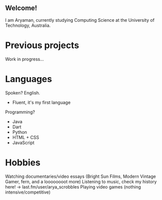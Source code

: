 ## Welcome!
I am Aryaman, currently studying Computing Science at the University of Technology, Australia.

# Previous projects


Work in progress...


# Languages

Spoken? English.
* Fluent, it's my first language

Programming? 
* Java
* Dart
* Python
* HTML + CSS
* JavaScript


# Hobbies
Watching documentaries/video essays (Bright Sun Films, Modern Vintage Gamer, fern, and a loooooooot more)
Listening to music, check my history here! -> last.fm/user/arya_scrobbles
Playing video games (nothing intensive/competitive)



<!--
**AryamanSultania/AryamanSultania** is a ✨ _special_ ✨ repository because its `README.md` (this file) appears on your GitHub profile.

Here are some ideas to get you started:

- 🔭 I’m currently working on ...
- 🌱 I’m currently learning ...
- 👯 I’m looking to collaborate on ...
- 🤔 I’m looking for help with ...
- 💬 Ask me about ...
- 📫 How to reach me: ...
- 😄 Pronouns: ...
- ⚡ Fun fact: ...
-->

